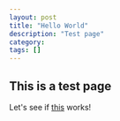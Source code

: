```yaml
---
layout: post
title: "Hello World"
description: "Test page"
category: 
tags: []
---
```


This is a test page
-------------------

Let's see if [this](https://tookmund.github.io/blog) works!
